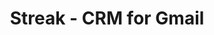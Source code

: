---
description: 可以把gmail中的邮件按照每个顾客整理归类。界面设计上看就有一定功力。
layout: post
results:
- primaryGenreName: Productivity
  version: '1.70'
  artworkUrl100: http://a1679.phobos.apple.com/us/r1000/000/Purple6/v4/38/28/e0/3828e014-4f1f-ebe4-a118-b92aaeeda5e7/mzl.lcccosdk.png
  trackViewUrl: https://itunes.apple.com/cn/app/streak-crm-for-gmail/id674067680?mt=8&uo=4
  artworkUrl60: http://a1399.phobos.apple.com/us/r1000/021/Purple4/v4/6b/88/b5/6b88b504-5ba3-6865-1d2f-d9bc2879b8c9/Icon.png
  sellerName: Rewardly Inc.
  supportedDevices:
  - iPadMini
  - iPadThirdGen
  - iPadFourthGen
  - iPhone4S
  - iPhone5
  - iPadFourthGen4G
  - iPodTouchourthGen
  - iPad23G
  - iPodTouchThirdGen
  - iPadMini4G
  - iPodTouchFifthGen
  - iPhone-3GS
  - iPadWifi
  - iPad3G
  - iPhone4
  - iPad2Wifi
  - iPadThirdGen4G
  genres:
  - 效率
  - 商业
  trackName: Streak - CRM for Gmail
  description: "Manage customers or deals right inside Gmail.\n\nNo more back
    and forth between your inbox and other tools.\n\nStreak can be used for
    CRM, sales, email support, hiring, product management, bug tracking, event
    planning, and more!\n\n* Use Gmail from within the app!  Check mail, send
    emails, etc.\n* Group all emails from a customer or deal together.\n*
    Keep track of status, notes and details of each customer\n* Share information
    within your team and keep everyone in the loop.\n* See every email between
    a customer and your team.\n\nSnippets\n* Speed up sending repetitive emails
    with custom templates\n* Easy shortcuts make writing emails a breeze\n\n*************************************\n\n
    Gmail is a trademark of Google Inc."
  price: 0
  trackId: 674067680
  releaseDate: '2013-08-01T09:11:01Z'
  screenshotUrls:
  - http://a1.mzstatic.com/us/r30/Purple/v4/3c/e0/eb/3ce0eb8d-fd15-f23a-f035-c1d9afa25151/screen568x568.jpeg
  - http://a1.mzstatic.com/us/r30/Purple4/v4/ad/46/ec/ad46ec96-da10-0975-3fb6-596491b9de7c/screen568x568.jpeg
  - http://a1.mzstatic.com/us/r30/Purple4/v4/94/01/47/94014784-4487-7a96-0227-269731e1c270/screen568x568.jpeg
  - http://a5.mzstatic.com/us/r30/Purple/v4/60/f9/bd/60f9bde3-d364-61cc-a151-91f130cc316f/screen568x568.jpeg
  - http://a2.mzstatic.com/us/r30/Purple/v4/5e/80/41/5e80411c-7fd7-8dec-c94e-d67aafae2386/screen568x568.jpeg
  artistViewUrl: https://itunes.apple.com/cn/artist/streak-inc/id674067683?uo=4
  primaryGenreId: 6007
  kind: software
  fileSizeBytes: '4271294'
  bundleId: com.rewardly.StreakIOS
  releaseNotes: '- minor bug fixes'
  sellerUrl: http://www.streak.com/
  artistName: Streak Inc
  trackCensoredName: Streak - CRM for Gmail
  isGameCenterEnabled: false
  contentAdvisoryRating: 4+
  languageCodesISO2A:
  - EN
  trackContentRating: 4+
  features: &a []
  wrapperType: software
  artworkUrl512: http://a1679.phobos.apple.com/us/r1000/000/Purple6/v4/38/28/e0/3828e014-4f1f-ebe4-a118-b92aaeeda5e7/mzl.lcccosdk.png
  formattedPrice: 免费
  artistId: 674067683
  genreIds:
  - '6007'
  - '6000'
  currency: CNY
  ipadScreenshotUrls: *a
category: 效率
tags: tag1
resultCount: 1
title: Streak - CRM for Gmail

---